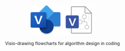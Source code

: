 <p align="center"><img width="100px" src="images/visio.png"> <img width="100px" src="images/vsd.png"></p>
<p align="center"><bold>Visio-drawing flowcharts for algorithm design in coding</bold></p>
